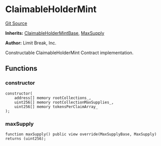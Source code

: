 # ClaimableHolderMint
[Git Source](https://github.com/zanzai-dev/creator-token-standards/blob/e3ca932d2edc594487078ba2c4da4e803f84d6a3/src/minting/ClaimableHolderMint.sol)

**Inherits:**
[ClaimableHolderMintBase](/src/minting/ClaimableHolderMint.sol/abstract.ClaimableHolderMintBase.md), [MaxSupply](/src/minting/MaxSupply.sol/abstract.MaxSupply.md)

**Author:**
Limit Break, Inc.

Constructable ClaimableHolderMint Contract implementation.


## Functions
### constructor


```solidity
constructor(
    address[] memory rootCollections_,
    uint256[] memory rootCollectionMaxSupplies_,
    uint256[] memory tokensPerClaimArray_
);
```

### maxSupply


```solidity
function maxSupply() public view override(MaxSupplyBase, MaxSupply) returns (uint256);
```

